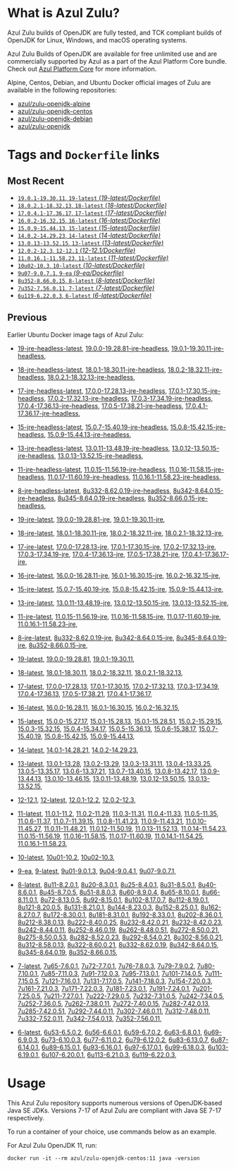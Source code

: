 What is Azul Zulu? 
======================================

Azul Zulu builds of OpenJDK are fully tested, and TCK compliant builds of OpenJDK for Linux, Windows, and macOS operating systems.

Azul Zulu Builds of OpenJDK are available for free unlimited use and are commercially supported by Azul as a part of the Azul Platform Core bundle.
Check out [Azul Platform Core][3] for more information.

Alpine, Centos, Debian, and Ubuntu Docker official images of Zulu are available in the following repositories:

  * [azul/zulu-openjdk-alpine][4]
  * [azul/zulu-openjdk-centos][5]
  * [azul/zulu-openjdk-debian][6]
  * [azul/zulu-openjdk][7]

Tags and `Dockerfile` links
===========================

Most Recent
-----------
 
   * [`19.0.1-19.30.11`, `19-latest` (*19-latest/Dockerfile)*][10]
   * [`18.0.2.1-18.32.13`, `18-latest` (*18-latest/Dockerfile)*][19]
   * [`17.0.4.1-17.36.17`, `17-latest` (*17-latest/Dockerfile)*][31]
   * [`16.0.2-16.32.15`, `16-latest` (*16-latest/Dockerfile)*][55]
   * [`15.0.9-15.44.13`, `15-latest` (*15-latest/Dockerfile)*][63]
   * [`14.0.2-14.29.23`, `14-latest` (*14-latest/Dockerfile)*][83]
   * [`13.0.13-13.52.15`, `13-latest` (*13-latest/Dockerfile)*][86]
   * [`12.0.2-12.3`, `12-12.1` (*12-12.1/Dockerfile)*][108]
   * [`11.0.16.1-11.58.23`, `11-latest` (*11-latest/Dockerfile)*][112]
   * [`10u02-10.3`, `10-latest` (*10-latest/Dockerfile)*][142]
   * [`9u07-9.0.7.1`, `9-ea` (*9-ea/Dockerfile)*][145]
   * [`8u352-8.66.0.15`, `8-latest` (*8-latest/Dockerfile)*][150]
   * [`7u352-7.56.0.11`, `7-latest` (*7-latest/Dockerfile)*][202]
   * [`6u119-6.22.0.3`, `6-latest` (*6-latest/Dockerfile)*][237]

Previous
--------

Earlier Ubuntu Docker image tags of Azul Zulu:

  * [19-jre-headless-latest][16],
  [19.0.0-19.28.81-jre-headless][17],
  [19.0.1-19.30.11-jre-headless][18],
  
  * [18-jre-headless-latest][27],
  [18.0.1-18.30.11-jre-headless][28],
  [18.0.2-18.32.11-jre-headless][29],
  [18.0.2.1-18.32.13-jre-headless][30],
  
  * [17-jre-headless-latest][47],
  [17.0.0-17.28.13-jre-headless][48],
  [17.0.1-17.30.15-jre-headless][49],
  [17.0.2-17.32.13-jre-headless][50],
  [17.0.3-17.34.19-jre-headless][51],
  [17.0.4-17.36.13-jre-headless][52],
  [17.0.5-17.38.21-jre-headless][53],
  [17.0.4.1-17.36.17-jre-headless][54],
  
  * [15-jre-headless-latest][79],
  [15.0.7-15.40.19-jre-headless][80],
  [15.0.8-15.42.15-jre-headless][81],
  [15.0.9-15.44.13-jre-headless][82],
  
  * [13-jre-headless-latest][104],
  [13.0.11-13.48.19-jre-headless][105],
  [13.0.12-13.50.15-jre-headless][106],
  [13.0.13-13.52.15-jre-headless][107],
  
  * [11-jre-headless-latest][136],
  [11.0.15-11.56.19-jre-headless][138],
  [11.0.16-11.58.15-jre-headless][139],
  [11.0.17-11.60.19-jre-headless][140],
  [11.0.16.1-11.58.23-jre-headless][141],
  
  * [8-jre-headless-latest][197],
  [8u332-8.62.0.19-jre-headless][198],
  [8u342-8.64.0.15-jre-headless][199],
  [8u345-8.64.0.19-jre-headless][200],
  [8u352-8.66.0.15-jre-headless][201],
  
  * [19-jre-latest][11],
  [19.0.0-19.28.81-jre][14],
  [19.0.1-19.30.11-jre][15],
  
  * [18-jre-latest][20],
  [18.0.1-18.30.11-jre][24],
  [18.0.2-18.32.11-jre][25],
  [18.0.2.1-18.32.13-jre][26],
  
  * [17-jre-latest][32],
  [17.0.0-17.28.13-jre][40],
  [17.0.1-17.30.15-jre][41],
  [17.0.2-17.32.13-jre][42],
  [17.0.3-17.34.19-jre][43],
  [17.0.4-17.36.13-jre][44],
  [17.0.5-17.38.21-jre][45],
  [17.0.4.1-17.36.17-jre][46],
  
  * [16-jre-latest][56],
  [16.0.0-16.28.11-jre][60],
  [16.0.1-16.30.15-jre][61],
  [16.0.2-16.32.15-jre][62],
  
  * [15-jre-latest][64],
  [15.0.7-15.40.19-jre][76],
  [15.0.8-15.42.15-jre][77],
  [15.0.9-15.44.13-jre][78],
  
  * [13-jre-latest][89],
  [13.0.11-13.48.19-jre][101],
  [13.0.12-13.50.15-jre][102],
  [13.0.13-13.52.15-jre][103],
  
  * [11-jre-latest][119],
  [11.0.15-11.56.19-jre][133],
  [11.0.16-11.58.15-jre][134],
  [11.0.17-11.60.19-jre][135],
  [11.0.16.1-11.58.23-jre][137],
  
  * [8-jre-latest][151],
  [8u332-8.62.0.19-jre][193],
  [8u342-8.64.0.15-jre][194],
  [8u345-8.64.0.19-jre][195],
  [8u352-8.66.0.15-jre][196],
  
  * [19-latest][10],
  [19.0.0-19.28.81][12],
  [19.0.1-19.30.11][13],
  
  * [18-latest][19],
  [18.0.1-18.30.11][21],
  [18.0.2-18.32.11][22],
  [18.0.2.1-18.32.13][23],
  
  * [17-latest][31],
  [17.0.0-17.28.13][33],
  [17.0.1-17.30.15][34],
  [17.0.2-17.32.13][35],
  [17.0.3-17.34.19][36],
  [17.0.4-17.36.13][37],
  [17.0.5-17.38.21][38],
  [17.0.4.1-17.36.17][39],
  
  * [16-latest][55],
  [16.0.0-16.28.11][57],
  [16.0.1-16.30.15][58],
  [16.0.2-16.32.15][59],
  
  * [15-latest][63],
  [15.0.0-15.27.17][65],
  [15.0.1-15.28.13][66],
  [15.0.1-15.28.51][67],
  [15.0.2-15.29.15][68],
  [15.0.3-15.32.15][69],
  [15.0.4-15.34.17][70],
  [15.0.5-15.36.13][71],
  [15.0.6-15.38.17][72],
  [15.0.7-15.40.19][73],
  [15.0.8-15.42.15][74],
  [15.0.9-15.44.13][75],
  
  * [14-latest][83],
  [14.0.1-14.28.21][84],
  [14.0.2-14.29.23][85],
  
  * [13-latest][86],
  [13.0.1-13.28][87],
  [13.0.2-13.29][88],
  [13.0.3-13.31.11][90],
  [13.0.4-13.33.25][91],
  [13.0.5-13.35.17][92],
  [13.0.6-13.37.21][93],
  [13.0.7-13.40.15][94],
  [13.0.8-13.42.17][95],
  [13.0.9-13.44.13][96],
  [13.0.10-13.46.15][97],
  [13.0.11-13.48.19][98],
  [13.0.12-13.50.15][99],
  [13.0.13-13.52.15][100],
  
  * [12-12.1][108],
  [12-latest][109],
  [12.0.1-12.2][110],
  [12.0.2-12.3][111],
  
  * [11-latest][112],
  [11.0.1-11.2][113],
  [11.0.2-11.29][114],
  [11.0.3-11.31][115],
  [11.0.4-11.33][116],
  [11.0.5-11.35][117],
  [11.0.6-11.37][118],
  [11.0.7-11.39.15][120],
  [11.0.8-11.41.23][121],
  [11.0.9-11.43.21][122],
  [11.0.10-11.45.27][123],
  [11.0.11-11.48.21][124],
  [11.0.12-11.50.19][125],
  [11.0.13-11.52.13][126],
  [11.0.14-11.54.23][127],
  [11.0.15-11.56.19][128],
  [11.0.16-11.58.15][129],
  [11.0.17-11.60.19][130],
  [11.0.14.1-11.54.25][131],
  [11.0.16.1-11.58.23][132],
  
  * [10-latest][142],
  [10u01-10.2][143],
  [10u02-10.3][144],
  
  * [9-ea][145],
  [9-latest][146],
  [9u01-9.0.1.3][147],
  [9u04-9.0.4.1][148],
  [9u07-9.0.7.1][149],
  
  * [8-latest][150],
  [8u11-8.2.0.1][152],
  [8u20-8.3.0.1][153],
  [8u25-8.4.0.1][154],
  [8u31-8.5.0.1][155],
  [8u40-8.6.0.1][156],
  [8u45-8.7.0.5][157],
  [8u51-8.8.0.3][158],
  [8u60-8.9.0.4][159],
  [8u65-8.10.0.1][160],
  [8u66-8.11.0.1][161],
  [8u72-8.13.0.5][162],
  [8u92-8.15.0.1][163],
  [8u102-8.17.0.7][164],
  [8u112-8.19.0.1][165],
  [8u121-8.20.0.5][166],
  [8u131-8.21.0.1][167],
  [8u144-8.23.0.3][168],
  [8u152-8.25.0.1][169],
  [8u162-8.27.0.7][170],
  [8u172-8.30.0.1][171],
  [8u181-8.31.0.1][172],
  [8u192-8.33.0.1][173],
  [8u202-8.36.0.1][174],
  [8u212-8.38.0.13][175],
  [8u222-8.40.0.25][176],
  [8u232-8.42.0.21][177],
  [8u232-8.42.0.23][178],
  [8u242-8.44.0.11][179],
  [8u252-8.46.0.19][180],
  [8u262-8.48.0.51][181],
  [8u272-8.50.0.21][182],
  [8u275-8.50.0.53][183],
  [8u282-8.52.0.23][184],
  [8u292-8.54.0.21][185],
  [8u302-8.56.0.21][186],
  [8u312-8.58.0.13][187],
  [8u322-8.60.0.21][188],
  [8u332-8.62.0.19][189],
  [8u342-8.64.0.15][190],
  [8u345-8.64.0.19][191],
  [8u352-8.66.0.15][192],
  
  * [7-latest][202],
  [7u65-7.6.0.1][203],
  [7u72-7.7.0.1][204],
  [7u76-7.8.0.3][205],
  [7u79-7.9.0.2][206],
  [7u80-7.10.0.1][207],
  [7u85-7.11.0.3][208],
  [7u91-7.12.0.3][209],
  [7u95-7.13.0.1][210],
  [7u101-7.14.0.5][211],
  [7u111-7.15.0.5][212],
  [7u121-7.16.0.1][213],
  [7u131-7.17.0.5][214],
  [7u141-7.18.0.3][215],
  [7u154-7.20.0.3][216],
  [7u161-7.21.0.3][217],
  [7u171-7.22.0.3][218],
  [7u181-7.23.0.1][219],
  [7u191-7.24.0.1][220],
  [7u201-7.25.0.5][221],
  [7u211-7.27.0.1][222],
  [7u222-7.29.0.5][223],
  [7u232-7.31.0.5][224],
  [7u242-7.34.0.5][225],
  [7u252-7.36.0.5][226],
  [7u262-7.38.0.11][227],
  [7u272-7.40.0.15][228],
  [7u282-7.42.0.13][229],
  [7u285-7.42.0.51][230],
  [7u292-7.44.0.11][231],
  [7u302-7.46.0.11][232],
  [7u312-7.48.0.11][233],
  [7u332-7.52.0.11][234],
  [7u342-7.54.0.13][235],
  [7u352-7.56.0.11][236],
  
  * [6-latest][237],
  [6u53-6.5.0.2][238],
  [6u56-6.6.0.1][239],
  [6u59-6.7.0.2][240],
  [6u63-6.8.0.1][241],
  [6u69-6.9.0.3][242],
  [6u73-6.10.0.3][243],
  [6u77-6.11.0.2][244],
  [6u79-6.12.0.2][245],
  [6u83-6.13.0.7][246],
  [6u87-6.14.0.1][247],
  [6u89-6.15.0.1][248],
  [6u93-6.16.0.1][249],
  [6u97-6.17.0.1][250],
  [6u99-6.18.0.3][251],
  [6u103-6.19.0.1][252],
  [6u107-6.20.0.1][253],
  [6u113-6.21.0.3][254],
  [6u119-6.22.0.3][255],
  

Usage
=====

This Azul Zulu repository supports numerous versions of OpenJDK-based Java SE JDKs. Versions 7-17 of Azul Zulu are compliant with Java SE 7-17 respectively.

To run a container of your choice, use commands below as an example.

For Azul Zulu OpenJDK 11, run:

    docker run -it --rm azul/zulu-openjdk-centos:11 java -version

  [1]: https://www.azul.com/files/ZuluDocker60.gif
  [2]: https://www.azul.com/
  [3]: https://www.azul.com/products/core/
  [4]: https://hub.docker.com/r/azul/zulu-openjdk-alpine
  [5]: https://hub.docker.com/r/azul/zulu-openjdk-centos
  [6]: https://hub.docker.com/r/azul/zulu-openjdk-debian
  [7]: https://hub.docker.com/r/azul/zulu-openjdk


  [16]: https://github.com/zulu-openjdk/zulu-openjdk/blob/master/centos/19-jre-headless-latest/Dockerfile
  [17]: https://github.com/zulu-openjdk/zulu-openjdk/blob/master/centos/19.0.0-19.28.81-jre-headless/Dockerfile
  [18]: https://github.com/zulu-openjdk/zulu-openjdk/blob/master/centos/19.0.1-19.30.11-jre-headless/Dockerfile
  
  [27]: https://github.com/zulu-openjdk/zulu-openjdk/blob/master/centos/18-jre-headless-latest/Dockerfile
  [28]: https://github.com/zulu-openjdk/zulu-openjdk/blob/master/centos/18.0.1-18.30.11-jre-headless/Dockerfile
  [29]: https://github.com/zulu-openjdk/zulu-openjdk/blob/master/centos/18.0.2-18.32.11-jre-headless/Dockerfile
  [30]: https://github.com/zulu-openjdk/zulu-openjdk/blob/master/centos/18.0.2.1-18.32.13-jre-headless/Dockerfile
  
  [47]: https://github.com/zulu-openjdk/zulu-openjdk/blob/master/centos/17-jre-headless-latest/Dockerfile
  [48]: https://github.com/zulu-openjdk/zulu-openjdk/blob/master/centos/17.0.0-17.28.13-jre-headless/Dockerfile
  [49]: https://github.com/zulu-openjdk/zulu-openjdk/blob/master/centos/17.0.1-17.30.15-jre-headless/Dockerfile
  [50]: https://github.com/zulu-openjdk/zulu-openjdk/blob/master/centos/17.0.2-17.32.13-jre-headless/Dockerfile
  [51]: https://github.com/zulu-openjdk/zulu-openjdk/blob/master/centos/17.0.3-17.34.19-jre-headless/Dockerfile
  [52]: https://github.com/zulu-openjdk/zulu-openjdk/blob/master/centos/17.0.4-17.36.13-jre-headless/Dockerfile
  [53]: https://github.com/zulu-openjdk/zulu-openjdk/blob/master/centos/17.0.5-17.38.21-jre-headless/Dockerfile
  [54]: https://github.com/zulu-openjdk/zulu-openjdk/blob/master/centos/17.0.4.1-17.36.17-jre-headless/Dockerfile
  
  [79]: https://github.com/zulu-openjdk/zulu-openjdk/blob/master/centos/15-jre-headless-latest/Dockerfile
  [80]: https://github.com/zulu-openjdk/zulu-openjdk/blob/master/centos/15.0.7-15.40.19-jre-headless/Dockerfile
  [81]: https://github.com/zulu-openjdk/zulu-openjdk/blob/master/centos/15.0.8-15.42.15-jre-headless/Dockerfile
  [82]: https://github.com/zulu-openjdk/zulu-openjdk/blob/master/centos/15.0.9-15.44.13-jre-headless/Dockerfile
  
  [104]: https://github.com/zulu-openjdk/zulu-openjdk/blob/master/centos/13-jre-headless-latest/Dockerfile
  [105]: https://github.com/zulu-openjdk/zulu-openjdk/blob/master/centos/13.0.11-13.48.19-jre-headless/Dockerfile
  [106]: https://github.com/zulu-openjdk/zulu-openjdk/blob/master/centos/13.0.12-13.50.15-jre-headless/Dockerfile
  [107]: https://github.com/zulu-openjdk/zulu-openjdk/blob/master/centos/13.0.13-13.52.15-jre-headless/Dockerfile
  
  [136]: https://github.com/zulu-openjdk/zulu-openjdk/blob/master/centos/11-jre-headless-latest/Dockerfile
  [138]: https://github.com/zulu-openjdk/zulu-openjdk/blob/master/centos/11.0.15-11.56.19-jre-headless/Dockerfile
  [139]: https://github.com/zulu-openjdk/zulu-openjdk/blob/master/centos/11.0.16-11.58.15-jre-headless/Dockerfile
  [140]: https://github.com/zulu-openjdk/zulu-openjdk/blob/master/centos/11.0.17-11.60.19-jre-headless/Dockerfile
  [141]: https://github.com/zulu-openjdk/zulu-openjdk/blob/master/centos/11.0.16.1-11.58.23-jre-headless/Dockerfile
  
  [197]: https://github.com/zulu-openjdk/zulu-openjdk/blob/master/centos/8-jre-headless-latest/Dockerfile
  [198]: https://github.com/zulu-openjdk/zulu-openjdk/blob/master/centos/8u332-8.62.0.19-jre-headless/Dockerfile
  [199]: https://github.com/zulu-openjdk/zulu-openjdk/blob/master/centos/8u342-8.64.0.15-jre-headless/Dockerfile
  [200]: https://github.com/zulu-openjdk/zulu-openjdk/blob/master/centos/8u345-8.64.0.19-jre-headless/Dockerfile
  [201]: https://github.com/zulu-openjdk/zulu-openjdk/blob/master/centos/8u352-8.66.0.15-jre-headless/Dockerfile
  
  [11]: https://github.com/zulu-openjdk/zulu-openjdk/blob/master/centos/19-jre-latest/Dockerfile
  [14]: https://github.com/zulu-openjdk/zulu-openjdk/blob/master/centos/19.0.0-19.28.81-jre/Dockerfile
  [15]: https://github.com/zulu-openjdk/zulu-openjdk/blob/master/centos/19.0.1-19.30.11-jre/Dockerfile
  
  [20]: https://github.com/zulu-openjdk/zulu-openjdk/blob/master/centos/18-jre-latest/Dockerfile
  [24]: https://github.com/zulu-openjdk/zulu-openjdk/blob/master/centos/18.0.1-18.30.11-jre/Dockerfile
  [25]: https://github.com/zulu-openjdk/zulu-openjdk/blob/master/centos/18.0.2-18.32.11-jre/Dockerfile
  [26]: https://github.com/zulu-openjdk/zulu-openjdk/blob/master/centos/18.0.2.1-18.32.13-jre/Dockerfile
  
  [32]: https://github.com/zulu-openjdk/zulu-openjdk/blob/master/centos/17-jre-latest/Dockerfile
  [40]: https://github.com/zulu-openjdk/zulu-openjdk/blob/master/centos/17.0.0-17.28.13-jre/Dockerfile
  [41]: https://github.com/zulu-openjdk/zulu-openjdk/blob/master/centos/17.0.1-17.30.15-jre/Dockerfile
  [42]: https://github.com/zulu-openjdk/zulu-openjdk/blob/master/centos/17.0.2-17.32.13-jre/Dockerfile
  [43]: https://github.com/zulu-openjdk/zulu-openjdk/blob/master/centos/17.0.3-17.34.19-jre/Dockerfile
  [44]: https://github.com/zulu-openjdk/zulu-openjdk/blob/master/centos/17.0.4-17.36.13-jre/Dockerfile
  [45]: https://github.com/zulu-openjdk/zulu-openjdk/blob/master/centos/17.0.5-17.38.21-jre/Dockerfile
  [46]: https://github.com/zulu-openjdk/zulu-openjdk/blob/master/centos/17.0.4.1-17.36.17-jre/Dockerfile
  
  [56]: https://github.com/zulu-openjdk/zulu-openjdk/blob/master/centos/16-jre-latest/Dockerfile
  [60]: https://github.com/zulu-openjdk/zulu-openjdk/blob/master/centos/16.0.0-16.28.11-jre/Dockerfile
  [61]: https://github.com/zulu-openjdk/zulu-openjdk/blob/master/centos/16.0.1-16.30.15-jre/Dockerfile
  [62]: https://github.com/zulu-openjdk/zulu-openjdk/blob/master/centos/16.0.2-16.32.15-jre/Dockerfile
  
  [64]: https://github.com/zulu-openjdk/zulu-openjdk/blob/master/centos/15-jre-latest/Dockerfile
  [76]: https://github.com/zulu-openjdk/zulu-openjdk/blob/master/centos/15.0.7-15.40.19-jre/Dockerfile
  [77]: https://github.com/zulu-openjdk/zulu-openjdk/blob/master/centos/15.0.8-15.42.15-jre/Dockerfile
  [78]: https://github.com/zulu-openjdk/zulu-openjdk/blob/master/centos/15.0.9-15.44.13-jre/Dockerfile
  
  [89]: https://github.com/zulu-openjdk/zulu-openjdk/blob/master/centos/13-jre-latest/Dockerfile
  [101]: https://github.com/zulu-openjdk/zulu-openjdk/blob/master/centos/13.0.11-13.48.19-jre/Dockerfile
  [102]: https://github.com/zulu-openjdk/zulu-openjdk/blob/master/centos/13.0.12-13.50.15-jre/Dockerfile
  [103]: https://github.com/zulu-openjdk/zulu-openjdk/blob/master/centos/13.0.13-13.52.15-jre/Dockerfile
  
  [119]: https://github.com/zulu-openjdk/zulu-openjdk/blob/master/centos/11-jre-latest/Dockerfile
  [133]: https://github.com/zulu-openjdk/zulu-openjdk/blob/master/centos/11.0.15-11.56.19-jre/Dockerfile
  [134]: https://github.com/zulu-openjdk/zulu-openjdk/blob/master/centos/11.0.16-11.58.15-jre/Dockerfile
  [135]: https://github.com/zulu-openjdk/zulu-openjdk/blob/master/centos/11.0.17-11.60.19-jre/Dockerfile
  [137]: https://github.com/zulu-openjdk/zulu-openjdk/blob/master/centos/11.0.16.1-11.58.23-jre/Dockerfile
  
  [151]: https://github.com/zulu-openjdk/zulu-openjdk/blob/master/centos/8-jre-latest/Dockerfile
  [193]: https://github.com/zulu-openjdk/zulu-openjdk/blob/master/centos/8u332-8.62.0.19-jre/Dockerfile
  [194]: https://github.com/zulu-openjdk/zulu-openjdk/blob/master/centos/8u342-8.64.0.15-jre/Dockerfile
  [195]: https://github.com/zulu-openjdk/zulu-openjdk/blob/master/centos/8u345-8.64.0.19-jre/Dockerfile
  [196]: https://github.com/zulu-openjdk/zulu-openjdk/blob/master/centos/8u352-8.66.0.15-jre/Dockerfile
  
  [10]: https://github.com/zulu-openjdk/zulu-openjdk/blob/master/centos/19-latest/Dockerfile
  [12]: https://github.com/zulu-openjdk/zulu-openjdk/blob/master/centos/19.0.0-19.28.81/Dockerfile
  [13]: https://github.com/zulu-openjdk/zulu-openjdk/blob/master/centos/19.0.1-19.30.11/Dockerfile
  
  [19]: https://github.com/zulu-openjdk/zulu-openjdk/blob/master/centos/18-latest/Dockerfile
  [21]: https://github.com/zulu-openjdk/zulu-openjdk/blob/master/centos/18.0.1-18.30.11/Dockerfile
  [22]: https://github.com/zulu-openjdk/zulu-openjdk/blob/master/centos/18.0.2-18.32.11/Dockerfile
  [23]: https://github.com/zulu-openjdk/zulu-openjdk/blob/master/centos/18.0.2.1-18.32.13/Dockerfile
  
  [31]: https://github.com/zulu-openjdk/zulu-openjdk/blob/master/centos/17-latest/Dockerfile
  [33]: https://github.com/zulu-openjdk/zulu-openjdk/blob/master/centos/17.0.0-17.28.13/Dockerfile
  [34]: https://github.com/zulu-openjdk/zulu-openjdk/blob/master/centos/17.0.1-17.30.15/Dockerfile
  [35]: https://github.com/zulu-openjdk/zulu-openjdk/blob/master/centos/17.0.2-17.32.13/Dockerfile
  [36]: https://github.com/zulu-openjdk/zulu-openjdk/blob/master/centos/17.0.3-17.34.19/Dockerfile
  [37]: https://github.com/zulu-openjdk/zulu-openjdk/blob/master/centos/17.0.4-17.36.13/Dockerfile
  [38]: https://github.com/zulu-openjdk/zulu-openjdk/blob/master/centos/17.0.5-17.38.21/Dockerfile
  [39]: https://github.com/zulu-openjdk/zulu-openjdk/blob/master/centos/17.0.4.1-17.36.17/Dockerfile
  
  [55]: https://github.com/zulu-openjdk/zulu-openjdk/blob/master/centos/16-latest/Dockerfile
  [57]: https://github.com/zulu-openjdk/zulu-openjdk/blob/master/centos/16.0.0-16.28.11/Dockerfile
  [58]: https://github.com/zulu-openjdk/zulu-openjdk/blob/master/centos/16.0.1-16.30.15/Dockerfile
  [59]: https://github.com/zulu-openjdk/zulu-openjdk/blob/master/centos/16.0.2-16.32.15/Dockerfile
  
  [63]: https://github.com/zulu-openjdk/zulu-openjdk/blob/master/centos/15-latest/Dockerfile
  [65]: https://github.com/zulu-openjdk/zulu-openjdk/blob/master/centos/15.0.0-15.27.17/Dockerfile
  [66]: https://github.com/zulu-openjdk/zulu-openjdk/blob/master/centos/15.0.1-15.28.13/Dockerfile
  [67]: https://github.com/zulu-openjdk/zulu-openjdk/blob/master/centos/15.0.1-15.28.51/Dockerfile
  [68]: https://github.com/zulu-openjdk/zulu-openjdk/blob/master/centos/15.0.2-15.29.15/Dockerfile
  [69]: https://github.com/zulu-openjdk/zulu-openjdk/blob/master/centos/15.0.3-15.32.15/Dockerfile
  [70]: https://github.com/zulu-openjdk/zulu-openjdk/blob/master/centos/15.0.4-15.34.17/Dockerfile
  [71]: https://github.com/zulu-openjdk/zulu-openjdk/blob/master/centos/15.0.5-15.36.13/Dockerfile
  [72]: https://github.com/zulu-openjdk/zulu-openjdk/blob/master/centos/15.0.6-15.38.17/Dockerfile
  [73]: https://github.com/zulu-openjdk/zulu-openjdk/blob/master/centos/15.0.7-15.40.19/Dockerfile
  [74]: https://github.com/zulu-openjdk/zulu-openjdk/blob/master/centos/15.0.8-15.42.15/Dockerfile
  [75]: https://github.com/zulu-openjdk/zulu-openjdk/blob/master/centos/15.0.9-15.44.13/Dockerfile
  
  [83]: https://github.com/zulu-openjdk/zulu-openjdk/blob/master/centos/14-latest/Dockerfile
  [84]: https://github.com/zulu-openjdk/zulu-openjdk/blob/master/centos/14.0.1-14.28.21/Dockerfile
  [85]: https://github.com/zulu-openjdk/zulu-openjdk/blob/master/centos/14.0.2-14.29.23/Dockerfile
  
  [86]: https://github.com/zulu-openjdk/zulu-openjdk/blob/master/centos/13-latest/Dockerfile
  [87]: https://github.com/zulu-openjdk/zulu-openjdk/blob/master/centos/13.0.1-13.28/Dockerfile
  [88]: https://github.com/zulu-openjdk/zulu-openjdk/blob/master/centos/13.0.2-13.29/Dockerfile
  [90]: https://github.com/zulu-openjdk/zulu-openjdk/blob/master/centos/13.0.3-13.31.11/Dockerfile
  [91]: https://github.com/zulu-openjdk/zulu-openjdk/blob/master/centos/13.0.4-13.33.25/Dockerfile
  [92]: https://github.com/zulu-openjdk/zulu-openjdk/blob/master/centos/13.0.5-13.35.17/Dockerfile
  [93]: https://github.com/zulu-openjdk/zulu-openjdk/blob/master/centos/13.0.6-13.37.21/Dockerfile
  [94]: https://github.com/zulu-openjdk/zulu-openjdk/blob/master/centos/13.0.7-13.40.15/Dockerfile
  [95]: https://github.com/zulu-openjdk/zulu-openjdk/blob/master/centos/13.0.8-13.42.17/Dockerfile
  [96]: https://github.com/zulu-openjdk/zulu-openjdk/blob/master/centos/13.0.9-13.44.13/Dockerfile
  [97]: https://github.com/zulu-openjdk/zulu-openjdk/blob/master/centos/13.0.10-13.46.15/Dockerfile
  [98]: https://github.com/zulu-openjdk/zulu-openjdk/blob/master/centos/13.0.11-13.48.19/Dockerfile
  [99]: https://github.com/zulu-openjdk/zulu-openjdk/blob/master/centos/13.0.12-13.50.15/Dockerfile
  [100]: https://github.com/zulu-openjdk/zulu-openjdk/blob/master/centos/13.0.13-13.52.15/Dockerfile
  
  [108]: https://github.com/zulu-openjdk/zulu-openjdk/blob/master/centos/12-12.1/Dockerfile
  [109]: https://github.com/zulu-openjdk/zulu-openjdk/blob/master/centos/12-latest/Dockerfile
  [110]: https://github.com/zulu-openjdk/zulu-openjdk/blob/master/centos/12.0.1-12.2/Dockerfile
  [111]: https://github.com/zulu-openjdk/zulu-openjdk/blob/master/centos/12.0.2-12.3/Dockerfile
  
  [112]: https://github.com/zulu-openjdk/zulu-openjdk/blob/master/centos/11-latest/Dockerfile
  [113]: https://github.com/zulu-openjdk/zulu-openjdk/blob/master/centos/11.0.1-11.2/Dockerfile
  [114]: https://github.com/zulu-openjdk/zulu-openjdk/blob/master/centos/11.0.2-11.29/Dockerfile
  [115]: https://github.com/zulu-openjdk/zulu-openjdk/blob/master/centos/11.0.3-11.31/Dockerfile
  [116]: https://github.com/zulu-openjdk/zulu-openjdk/blob/master/centos/11.0.4-11.33/Dockerfile
  [117]: https://github.com/zulu-openjdk/zulu-openjdk/blob/master/centos/11.0.5-11.35/Dockerfile
  [118]: https://github.com/zulu-openjdk/zulu-openjdk/blob/master/centos/11.0.6-11.37/Dockerfile
  [120]: https://github.com/zulu-openjdk/zulu-openjdk/blob/master/centos/11.0.7-11.39.15/Dockerfile
  [121]: https://github.com/zulu-openjdk/zulu-openjdk/blob/master/centos/11.0.8-11.41.23/Dockerfile
  [122]: https://github.com/zulu-openjdk/zulu-openjdk/blob/master/centos/11.0.9-11.43.21/Dockerfile
  [123]: https://github.com/zulu-openjdk/zulu-openjdk/blob/master/centos/11.0.10-11.45.27/Dockerfile
  [124]: https://github.com/zulu-openjdk/zulu-openjdk/blob/master/centos/11.0.11-11.48.21/Dockerfile
  [125]: https://github.com/zulu-openjdk/zulu-openjdk/blob/master/centos/11.0.12-11.50.19/Dockerfile
  [126]: https://github.com/zulu-openjdk/zulu-openjdk/blob/master/centos/11.0.13-11.52.13/Dockerfile
  [127]: https://github.com/zulu-openjdk/zulu-openjdk/blob/master/centos/11.0.14-11.54.23/Dockerfile
  [128]: https://github.com/zulu-openjdk/zulu-openjdk/blob/master/centos/11.0.15-11.56.19/Dockerfile
  [129]: https://github.com/zulu-openjdk/zulu-openjdk/blob/master/centos/11.0.16-11.58.15/Dockerfile
  [130]: https://github.com/zulu-openjdk/zulu-openjdk/blob/master/centos/11.0.17-11.60.19/Dockerfile
  [131]: https://github.com/zulu-openjdk/zulu-openjdk/blob/master/centos/11.0.14.1-11.54.25/Dockerfile
  [132]: https://github.com/zulu-openjdk/zulu-openjdk/blob/master/centos/11.0.16.1-11.58.23/Dockerfile
  
  [142]: https://github.com/zulu-openjdk/zulu-openjdk/blob/master/centos/10-latest/Dockerfile
  [143]: https://github.com/zulu-openjdk/zulu-openjdk/blob/master/centos/10u01-10.2/Dockerfile
  [144]: https://github.com/zulu-openjdk/zulu-openjdk/blob/master/centos/10u02-10.3/Dockerfile
  
  [145]: https://github.com/zulu-openjdk/zulu-openjdk/blob/master/centos/9-ea/Dockerfile
  [146]: https://github.com/zulu-openjdk/zulu-openjdk/blob/master/centos/9-latest/Dockerfile
  [147]: https://github.com/zulu-openjdk/zulu-openjdk/blob/master/centos/9u01-9.0.1.3/Dockerfile
  [148]: https://github.com/zulu-openjdk/zulu-openjdk/blob/master/centos/9u04-9.0.4.1/Dockerfile
  [149]: https://github.com/zulu-openjdk/zulu-openjdk/blob/master/centos/9u07-9.0.7.1/Dockerfile
  
  [150]: https://github.com/zulu-openjdk/zulu-openjdk/blob/master/centos/8-latest/Dockerfile
  [152]: https://github.com/zulu-openjdk/zulu-openjdk/blob/master/centos/8u11-8.2.0.1/Dockerfile
  [153]: https://github.com/zulu-openjdk/zulu-openjdk/blob/master/centos/8u20-8.3.0.1/Dockerfile
  [154]: https://github.com/zulu-openjdk/zulu-openjdk/blob/master/centos/8u25-8.4.0.1/Dockerfile
  [155]: https://github.com/zulu-openjdk/zulu-openjdk/blob/master/centos/8u31-8.5.0.1/Dockerfile
  [156]: https://github.com/zulu-openjdk/zulu-openjdk/blob/master/centos/8u40-8.6.0.1/Dockerfile
  [157]: https://github.com/zulu-openjdk/zulu-openjdk/blob/master/centos/8u45-8.7.0.5/Dockerfile
  [158]: https://github.com/zulu-openjdk/zulu-openjdk/blob/master/centos/8u51-8.8.0.3/Dockerfile
  [159]: https://github.com/zulu-openjdk/zulu-openjdk/blob/master/centos/8u60-8.9.0.4/Dockerfile
  [160]: https://github.com/zulu-openjdk/zulu-openjdk/blob/master/centos/8u65-8.10.0.1/Dockerfile
  [161]: https://github.com/zulu-openjdk/zulu-openjdk/blob/master/centos/8u66-8.11.0.1/Dockerfile
  [162]: https://github.com/zulu-openjdk/zulu-openjdk/blob/master/centos/8u72-8.13.0.5/Dockerfile
  [163]: https://github.com/zulu-openjdk/zulu-openjdk/blob/master/centos/8u92-8.15.0.1/Dockerfile
  [164]: https://github.com/zulu-openjdk/zulu-openjdk/blob/master/centos/8u102-8.17.0.7/Dockerfile
  [165]: https://github.com/zulu-openjdk/zulu-openjdk/blob/master/centos/8u112-8.19.0.1/Dockerfile
  [166]: https://github.com/zulu-openjdk/zulu-openjdk/blob/master/centos/8u121-8.20.0.5/Dockerfile
  [167]: https://github.com/zulu-openjdk/zulu-openjdk/blob/master/centos/8u131-8.21.0.1/Dockerfile
  [168]: https://github.com/zulu-openjdk/zulu-openjdk/blob/master/centos/8u144-8.23.0.3/Dockerfile
  [169]: https://github.com/zulu-openjdk/zulu-openjdk/blob/master/centos/8u152-8.25.0.1/Dockerfile
  [170]: https://github.com/zulu-openjdk/zulu-openjdk/blob/master/centos/8u162-8.27.0.7/Dockerfile
  [171]: https://github.com/zulu-openjdk/zulu-openjdk/blob/master/centos/8u172-8.30.0.1/Dockerfile
  [172]: https://github.com/zulu-openjdk/zulu-openjdk/blob/master/centos/8u181-8.31.0.1/Dockerfile
  [173]: https://github.com/zulu-openjdk/zulu-openjdk/blob/master/centos/8u192-8.33.0.1/Dockerfile
  [174]: https://github.com/zulu-openjdk/zulu-openjdk/blob/master/centos/8u202-8.36.0.1/Dockerfile
  [175]: https://github.com/zulu-openjdk/zulu-openjdk/blob/master/centos/8u212-8.38.0.13/Dockerfile
  [176]: https://github.com/zulu-openjdk/zulu-openjdk/blob/master/centos/8u222-8.40.0.25/Dockerfile
  [177]: https://github.com/zulu-openjdk/zulu-openjdk/blob/master/centos/8u232-8.42.0.21/Dockerfile
  [178]: https://github.com/zulu-openjdk/zulu-openjdk/blob/master/centos/8u232-8.42.0.23/Dockerfile
  [179]: https://github.com/zulu-openjdk/zulu-openjdk/blob/master/centos/8u242-8.44.0.11/Dockerfile
  [180]: https://github.com/zulu-openjdk/zulu-openjdk/blob/master/centos/8u252-8.46.0.19/Dockerfile
  [181]: https://github.com/zulu-openjdk/zulu-openjdk/blob/master/centos/8u262-8.48.0.51/Dockerfile
  [182]: https://github.com/zulu-openjdk/zulu-openjdk/blob/master/centos/8u272-8.50.0.21/Dockerfile
  [183]: https://github.com/zulu-openjdk/zulu-openjdk/blob/master/centos/8u275-8.50.0.53/Dockerfile
  [184]: https://github.com/zulu-openjdk/zulu-openjdk/blob/master/centos/8u282-8.52.0.23/Dockerfile
  [185]: https://github.com/zulu-openjdk/zulu-openjdk/blob/master/centos/8u292-8.54.0.21/Dockerfile
  [186]: https://github.com/zulu-openjdk/zulu-openjdk/blob/master/centos/8u302-8.56.0.21/Dockerfile
  [187]: https://github.com/zulu-openjdk/zulu-openjdk/blob/master/centos/8u312-8.58.0.13/Dockerfile
  [188]: https://github.com/zulu-openjdk/zulu-openjdk/blob/master/centos/8u322-8.60.0.21/Dockerfile
  [189]: https://github.com/zulu-openjdk/zulu-openjdk/blob/master/centos/8u332-8.62.0.19/Dockerfile
  [190]: https://github.com/zulu-openjdk/zulu-openjdk/blob/master/centos/8u342-8.64.0.15/Dockerfile
  [191]: https://github.com/zulu-openjdk/zulu-openjdk/blob/master/centos/8u345-8.64.0.19/Dockerfile
  [192]: https://github.com/zulu-openjdk/zulu-openjdk/blob/master/centos/8u352-8.66.0.15/Dockerfile
  
  [202]: https://github.com/zulu-openjdk/zulu-openjdk/blob/master/centos/7-latest/Dockerfile
  [203]: https://github.com/zulu-openjdk/zulu-openjdk/blob/master/centos/7u65-7.6.0.1/Dockerfile
  [204]: https://github.com/zulu-openjdk/zulu-openjdk/blob/master/centos/7u72-7.7.0.1/Dockerfile
  [205]: https://github.com/zulu-openjdk/zulu-openjdk/blob/master/centos/7u76-7.8.0.3/Dockerfile
  [206]: https://github.com/zulu-openjdk/zulu-openjdk/blob/master/centos/7u79-7.9.0.2/Dockerfile
  [207]: https://github.com/zulu-openjdk/zulu-openjdk/blob/master/centos/7u80-7.10.0.1/Dockerfile
  [208]: https://github.com/zulu-openjdk/zulu-openjdk/blob/master/centos/7u85-7.11.0.3/Dockerfile
  [209]: https://github.com/zulu-openjdk/zulu-openjdk/blob/master/centos/7u91-7.12.0.3/Dockerfile
  [210]: https://github.com/zulu-openjdk/zulu-openjdk/blob/master/centos/7u95-7.13.0.1/Dockerfile
  [211]: https://github.com/zulu-openjdk/zulu-openjdk/blob/master/centos/7u101-7.14.0.5/Dockerfile
  [212]: https://github.com/zulu-openjdk/zulu-openjdk/blob/master/centos/7u111-7.15.0.5/Dockerfile
  [213]: https://github.com/zulu-openjdk/zulu-openjdk/blob/master/centos/7u121-7.16.0.1/Dockerfile
  [214]: https://github.com/zulu-openjdk/zulu-openjdk/blob/master/centos/7u131-7.17.0.5/Dockerfile
  [215]: https://github.com/zulu-openjdk/zulu-openjdk/blob/master/centos/7u141-7.18.0.3/Dockerfile
  [216]: https://github.com/zulu-openjdk/zulu-openjdk/blob/master/centos/7u154-7.20.0.3/Dockerfile
  [217]: https://github.com/zulu-openjdk/zulu-openjdk/blob/master/centos/7u161-7.21.0.3/Dockerfile
  [218]: https://github.com/zulu-openjdk/zulu-openjdk/blob/master/centos/7u171-7.22.0.3/Dockerfile
  [219]: https://github.com/zulu-openjdk/zulu-openjdk/blob/master/centos/7u181-7.23.0.1/Dockerfile
  [220]: https://github.com/zulu-openjdk/zulu-openjdk/blob/master/centos/7u191-7.24.0.1/Dockerfile
  [221]: https://github.com/zulu-openjdk/zulu-openjdk/blob/master/centos/7u201-7.25.0.5/Dockerfile
  [222]: https://github.com/zulu-openjdk/zulu-openjdk/blob/master/centos/7u211-7.27.0.1/Dockerfile
  [223]: https://github.com/zulu-openjdk/zulu-openjdk/blob/master/centos/7u222-7.29.0.5/Dockerfile
  [224]: https://github.com/zulu-openjdk/zulu-openjdk/blob/master/centos/7u232-7.31.0.5/Dockerfile
  [225]: https://github.com/zulu-openjdk/zulu-openjdk/blob/master/centos/7u242-7.34.0.5/Dockerfile
  [226]: https://github.com/zulu-openjdk/zulu-openjdk/blob/master/centos/7u252-7.36.0.5/Dockerfile
  [227]: https://github.com/zulu-openjdk/zulu-openjdk/blob/master/centos/7u262-7.38.0.11/Dockerfile
  [228]: https://github.com/zulu-openjdk/zulu-openjdk/blob/master/centos/7u272-7.40.0.15/Dockerfile
  [229]: https://github.com/zulu-openjdk/zulu-openjdk/blob/master/centos/7u282-7.42.0.13/Dockerfile
  [230]: https://github.com/zulu-openjdk/zulu-openjdk/blob/master/centos/7u285-7.42.0.51/Dockerfile
  [231]: https://github.com/zulu-openjdk/zulu-openjdk/blob/master/centos/7u292-7.44.0.11/Dockerfile
  [232]: https://github.com/zulu-openjdk/zulu-openjdk/blob/master/centos/7u302-7.46.0.11/Dockerfile
  [233]: https://github.com/zulu-openjdk/zulu-openjdk/blob/master/centos/7u312-7.48.0.11/Dockerfile
  [234]: https://github.com/zulu-openjdk/zulu-openjdk/blob/master/centos/7u332-7.52.0.11/Dockerfile
  [235]: https://github.com/zulu-openjdk/zulu-openjdk/blob/master/centos/7u342-7.54.0.13/Dockerfile
  [236]: https://github.com/zulu-openjdk/zulu-openjdk/blob/master/centos/7u352-7.56.0.11/Dockerfile
  
  [237]: https://github.com/zulu-openjdk/zulu-openjdk/blob/master/centos/6-latest/Dockerfile
  [238]: https://github.com/zulu-openjdk/zulu-openjdk/blob/master/centos/6u53-6.5.0.2/Dockerfile
  [239]: https://github.com/zulu-openjdk/zulu-openjdk/blob/master/centos/6u56-6.6.0.1/Dockerfile
  [240]: https://github.com/zulu-openjdk/zulu-openjdk/blob/master/centos/6u59-6.7.0.2/Dockerfile
  [241]: https://github.com/zulu-openjdk/zulu-openjdk/blob/master/centos/6u63-6.8.0.1/Dockerfile
  [242]: https://github.com/zulu-openjdk/zulu-openjdk/blob/master/centos/6u69-6.9.0.3/Dockerfile
  [243]: https://github.com/zulu-openjdk/zulu-openjdk/blob/master/centos/6u73-6.10.0.3/Dockerfile
  [244]: https://github.com/zulu-openjdk/zulu-openjdk/blob/master/centos/6u77-6.11.0.2/Dockerfile
  [245]: https://github.com/zulu-openjdk/zulu-openjdk/blob/master/centos/6u79-6.12.0.2/Dockerfile
  [246]: https://github.com/zulu-openjdk/zulu-openjdk/blob/master/centos/6u83-6.13.0.7/Dockerfile
  [247]: https://github.com/zulu-openjdk/zulu-openjdk/blob/master/centos/6u87-6.14.0.1/Dockerfile
  [248]: https://github.com/zulu-openjdk/zulu-openjdk/blob/master/centos/6u89-6.15.0.1/Dockerfile
  [249]: https://github.com/zulu-openjdk/zulu-openjdk/blob/master/centos/6u93-6.16.0.1/Dockerfile
  [250]: https://github.com/zulu-openjdk/zulu-openjdk/blob/master/centos/6u97-6.17.0.1/Dockerfile
  [251]: https://github.com/zulu-openjdk/zulu-openjdk/blob/master/centos/6u99-6.18.0.3/Dockerfile
  [252]: https://github.com/zulu-openjdk/zulu-openjdk/blob/master/centos/6u103-6.19.0.1/Dockerfile
  [253]: https://github.com/zulu-openjdk/zulu-openjdk/blob/master/centos/6u107-6.20.0.1/Dockerfile
  [254]: https://github.com/zulu-openjdk/zulu-openjdk/blob/master/centos/6u113-6.21.0.3/Dockerfile
  [255]: https://github.com/zulu-openjdk/zulu-openjdk/blob/master/centos/6u119-6.22.0.3/Dockerfile
  